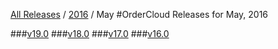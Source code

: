 [All Releases](../../README.md) / [2016](../README.md) / May
#OrderCloud Releases for May, 2016

###[v19.0](v19.0.md)
###[v18.0](v18.0.md)
###[v17.0](v17.0.md)
###[v16.0](v16.0.md)